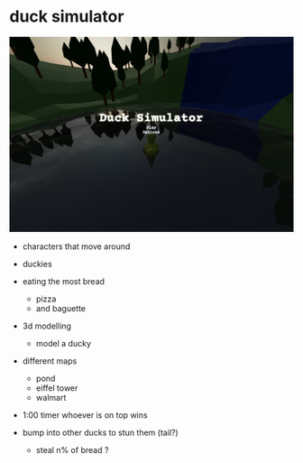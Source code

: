 # duck simulator

![duck simulator](/menu.png)

- characters that move around

- duckies

- eating the most bread

  - pizza
  - and baguette

- 3d modelling

  - model a ducky

- different maps

  - pond
  - eiffel tower
  - walmart

- 1:00 timer whoever is on top wins

- bump into other ducks to stun them (tail?)

  - steal n% of bread ?
